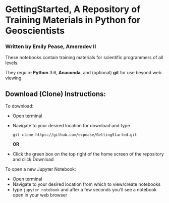 # GettingStarted, A Repository of Training Materials in Python for Geoscientists
### Written by Emily Pease, Ameredev II

These notebooks contain training materials for scientific programmers of all levels.  

They require **Python** 3.6, **Anaconda**, and (optional) **git** for use beyond web viewing.


## Download (Clone) Instructions:


To download:
- Open terminal
- Navigate to your desired location for download and type

	`git clone https://github.com/ecpease/GettingStarted.git`

	**OR**

- Click the green box on the top right of the home screen of the repository and click Download

To open a new Jupyter Notebook:
- Open terminal
- Navigate to your desired location from which to view/create notebooks
- type `jupyter notebook` and after a few seconds you'll see a notebook open in your web browser
